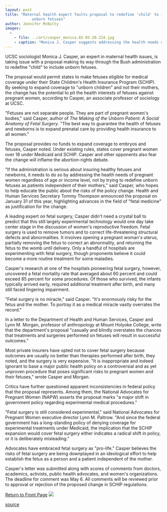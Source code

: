 ```yaml
---
layout: post
title: "Maternal health expert faults proposal to redefine 'child' to include
			unborn fetuses"
author: Jennifer McNulty
images:
  -
    - file: ../art/casper_monica.02-05-20.224.jpg
    - caption: "Monica J. Casper suggests addressing the health needs of pregnant women rather than expanding insurance coverage to include 'unborn children.' Photo: r.r. jones"
---
```


UCSC sociologist Monica J. Casper, an expert in maternal health issues, is taking issue with a proposal making its way through the Bush administration to redefine "child" to include unborn fetuses.

The proposal would permit states to make fetuses eligible for medical coverage under their State Children's Health Insurance Program (SCHIP). By seeking to expand coverage to "unborn children" and not their mothers, the change has the potential to pit the health interests of fetuses against pregnant women, according to Casper, an associate professor of sociology at UCSC.   
  
"Fetuses are not separate people. They are part of pregnant women's bodies," said Casper, author of _The Making of the Unborn Patient: A Social Anatomy of Fetal Surgery_. "The best way to guarantee the health of fetuses and newborns is to expand prenatal care by providing health insurance to all women."  
  
The proposal provides no funds to expand coverage to embryos and fetuses, Casper noted. Under existing rules, states cover pregnant women over 18 under Medicaid and SCHIP. Casper and other opponents also fear the change will inflame the abortion-rights debate.  
  
"If the administration is serious about insuring healthy fetuses and newborns, it needs to do so by addressing the health needs of pregnant women regardless of age or income level, not by trying to redefine unborn fetuses as patients independent of their mothers," said Casper, who hopes to help educate the public about the risks of the policy change. Health and Human Services Secretary Tommy Thompson announced the proposal on January 31 of this year, highlighting advances in the field of "fetal medicine" as justification for the change.  
  
A leading expert on fetal surgery, Casper didn't need a crystal ball to predict that this still largely experimental technology would one day take center stage in the discussion of women's reproductive freedom. Fetal surgery is used to remove tumors and to correct life-threatening structural defects and abnormalities. It involves opening a pregnant woman's uterus, partially removing the fetus to correct an abnormality, and returning the fetus to the womb until delivery. Only a handful of hospitals are experimenting with fetal surgery, though proponents believe it could become a more routine treatment for some maladies.   
  
Casper's research at one of the hospitals pioneering fetal surgery, however, uncovered a fetal mortality rate that averaged about 60 percent and could exceed 85 percent for some procedures. Of those who survived, the infants typically arrived early, required additional treatment after birth, and many still faced lingering impairment.   
  
"Fetal surgery is no miracle," said Casper. "It's enormously risky for the fetus and the mother. To portray it as a medical miracle vastly overrates the record."  
  
In a letter to the Department of Health and Human Services, Casper and Lynn M. Morgan, professor of anthropology at Mount Holyoke College, write that the department's proposal "casually and blindly overstates the chances that treatments and surgeries performed on fetuses will result in successful outcomes."  
  
Most private insurers have opted not to cover fetal surgery because outcomes are usually no better than therapies performed after birth, they noted, and the surgery is very expensive. "It is inappropriate and indeed ignorant to base a major public health policy on a controversial and as yet unproven procedure that poses significant risks to pregnant women and their fetuses," wrote Casper and Morgan.  
  
Critics have further questioned apparent inconsistencies in federal policy that the proposal represents. Among them, the National Advocates for Pregnant Women (NAPW) asserts the proposal marks "a major shift in government policy regarding experimental medical procedures."  
  
"Fetal surgery is still considered experimental," said National Advocates for Pregnant Women executive director Lynn M. Paltrow. "And since the federal government has a long-standing policy of denying coverage for experimental treatments under Medicaid, the implication that the SCHIP expansion would cover fetal surgery either indicates a radical shift in policy, or it is deliberately misleading."  
  
Advocates have embraced fetal surgery as "pro-life." Casper believes the risks of fetal surgery are being downplayed in an ideological effort to help establish the fetus as a person and a patient independent of the mother.  
  
Casper's letter was submitted along with scores of comments from doctors, academics, activists, public health advocates, and women's organizations. The deadline for comment was May 6. All comments will be reviewed prior to approval or rejection of the proposed change in SCHIP regulations.

  

[Return to Front Page][1] ![ ][2]

[1]: ../../index.html
[2]: ../../images/trans.gif

[source](http://www1.ucsc.edu/currents/01-02/05-20/fetuses.html "Permalink to fetuses")
